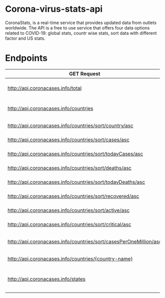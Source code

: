 # Corona-virus-stats-api
CoronaStats, is a real-time service that provides updated data from outlets worldwide. The API  is a free to use service that offers four data options related to COVID-19: global stats, countr wise stats, sort data with different factor and US stats.
# Endpoints
|  GET Request  | Output  |
| ------------ | ------------ |
|  http://api.coronacases.info/total | Returns all total cases, recovery, and deaths. |
|  http://api.coronacases.info/countries | Returns data of all countries that has COVID-19 |
|  http://api.coronacases.info/countries/sort/country/asc | Returns data sorted by the country |
|  http://api.coronacases.info/countries/sort/cases/asc | Returns data sorted by the cases |
|  http://api.coronacases.info/countries/sort/todayCases/asc | Returns data sorted by the todayCases |
|  http://api.coronacases.info/countries/sort/deaths/asc | Returns data sorted by the death |
|  http://api.coronacases.info/countries/sort/todayDeaths/asc | Returns data sorted by the todayDeaths |
|  http://api.coronacases.info/countries/sort/recovered/asc | Returns data sorted by the recovered |
|  http://api.coronacases.info/countries/sort/active/asc | Returns data sorted by the active |
|  http://api.coronacases.info/countries/sort/critical/asc | Returns data sorted by the critical |
|  http://api.coronacases.info/countries/sort/casesPerOneMillion/asc | Returns data sorted by the casesPerOneMillion |
|  http://api.coronacases.info/countries/{country-name} | Returns data of a specific country |
|  http://api.coronacases.info/states | Returns all United States of America and their Corona data |
